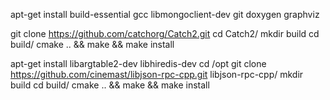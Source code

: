 

apt-get install build-essential gcc libmongoclient-dev git doxygen graphviz


git clone https://github.com/catchorg/Catch2.git
cd Catch2/
mkdir build
cd build/
cmake .. && make && make install


apt-get install libargtable2-dev libhiredis-dev
cd /opt
git clone https://github.com/cinemast/libjson-rpc-cpp.git
libjson-rpc-cpp/
mkdir build
cd build/
cmake .. && make && make install


